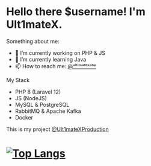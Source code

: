 # Hello there $username! I'm Ult1mateX.

Something about me:
- 🔭 I’m currently working on PHP & JS
- 🌱 I’m currently learning Java
- 📫 How to reach me: <a href="https://t.me/ult1matexphp">@ᵘˡᵗⁱᵐᵃᵗᵉˣᵖʰᵖ</a>

My Stack
- PHP 8 (Laravel 12)
- JS (NodeJS)
- MySQL & PostgreSQL
- RabbitMQ & Apache Kafka
- Docker

This is my project
<a href="https://github.com/Ult1mateXProduction">@Ult1mateXProduction</a>

# [![Top Langs](https://github-readme-stats.vercel.app/api/top-langs/?username=Ult1mateXPHP&langs_count=5&theme=dark)](https://github.com/anuraghazra/github-readme-stats) 
